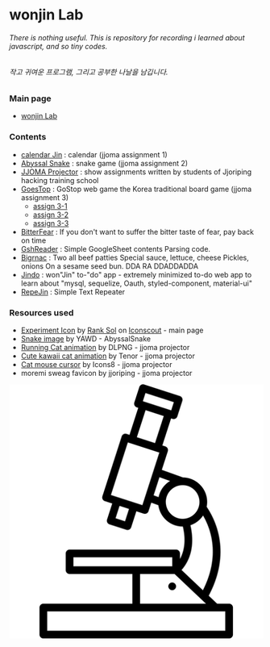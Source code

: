 # wonjin Lab



###### There is nothing useful. This is repository for recording i learned about javascript, and so tiny codes.
###### 작고 귀여운 프로그램, 그리고 공부한 나날을 남깁니다.

### Main page
* [wonjin Lab](https://lab.wonj.in)

### Contents
* [calendar Jin](https://lab.wonj.in/CalendarJin/) : calendar (jjoma assignment 1)
* [Abyssal Snake](https://lab.wonj.in/AbyssalSnake/) : snake game (jjoma assignment 2)
* [JJOMA Projector](https://lab.wonj.in/JjomaProjector/) : show assignments written by students of Jjoriping hacking training school
* [GoesTop](https://lab.wonj.in/GoesTop/) : GoStop web game the Korea traditional board game (jjoma assignment 3)
	* [assign 3-1](https://lab.wonj.in/GoesTop/assign01)
	* [assign 3-2](https://lab.wonj.in/GoesTop/assign02)
	* [assign 3-3](https://lab.wonj.in/GoesTop/assign03)
* [BitterFear](https://lab.wonj.in/BitterFear/) : If you don't want to suffer the bitter taste of fear, pay back on time
* [GshReader](https://lab.wonj.in/GshReader/) : Simple GoogleSheet contents Parsing code.
* [Bigrnac](https://lab.wonj.in/Bigrnac/) : Two all beef patties Special sauce, lettuce, cheese Pickles, onions On a sesame seed bun. DDA RA DDADDADDA
* [Jindo](https://wonjinyi.github.io/Jindo/) : won"Jin" to-"do" app - extremely minimized to-do web app to learn about "mysql, sequelize, Oauth, styled-component, material-ui"
* [RepeJin](https://wonjinyi.github.io/RepeJin/) : Simple Text Repeater


### Resources used
* [Experiment Icon](https://iconscout.com/icons/experiment) by [Rank Sol](https://iconscout.com/contributors/promotion-king) on [Iconscout](https://iconscout.com) - main page
* [Snake image](https://i.ya-webdesign.com/images/lizard-svg-black-and-white-3.png) by YAWD - AbyssalSnake
* [Running Cat animation](https://dlpng.com/png/1493191) by DLPNG - jjoma projector
* [Cute kawaii cat animation](https://tenor.com/view/cute-kawaii-kitty-cat-transparent-gif-5588862) by Tenor - jjoma projector
* [Cat mouse cursor](https://icons8.com/icon/121407/cat) by Icons8  - jjoma projector
* moremi sweag favicon by jjoriping - jjoma projector

![logo](./res/logo.png)